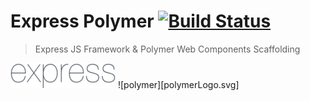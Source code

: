 # Express Polymer [![Build Status](https://travis-ci.com/bgordon01/express-polymer-cordova.svg?token=e79AfKUwrEdw7BocxGKW&branch=master)](https://travis-ci.com/bgordon01/express-polymer-cordova)
> Express JS Framework & Polymer Web Components Scaffolding 

![express](https://raw.githubusercontent.com/bgordon01/express-polymer/develop/expressLogo.png) ![polymer][polymerLogo.svg]


